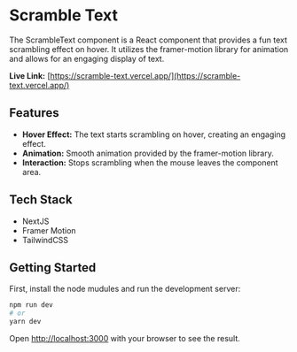 # Scramble Text

The ScrambleText component is a React component that provides a fun text scrambling effect on hover. It utilizes the framer-motion library for animation and allows for an engaging display of text.

**Live Link:** [https://scramble-text.vercel.app/](https://scramble-text.vercel.app/)

## Features

- **Hover Effect:** The text starts scrambling on hover, creating an engaging effect.
- **Animation:** Smooth animation provided by the framer-motion library.
- **Interaction:** Stops scrambling when the mouse leaves the component area.

## Tech Stack

- NextJS
- Framer Motion
- TailwindCSS

## Getting Started

First, install the node mudules and run the development server:

```bash
npm run dev
# or
yarn dev
```

Open [http://localhost:3000](http://localhost:3000) with your browser to see the result.
